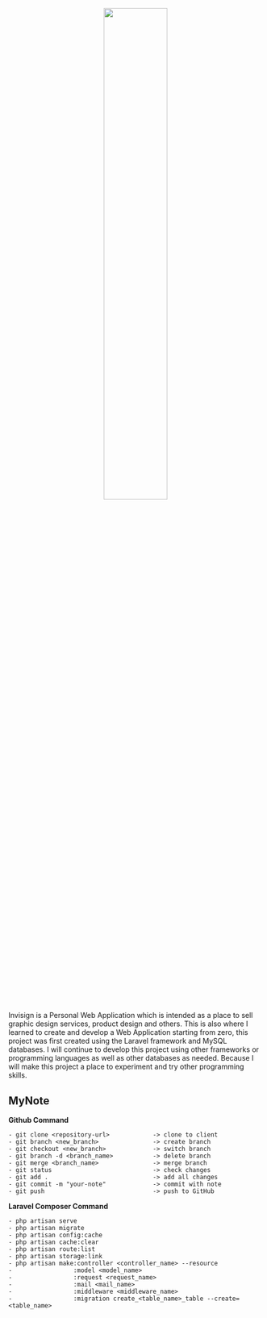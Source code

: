 
<p align="center"> 
<img width="50%" src="https://user-images.githubusercontent.com/19770096/132464190-d107c076-a4b9-4fa8-8da0-346126861c61.png">
</p>

# 
Invisign is a Personal Web Application which is intended as a place to sell graphic design services, product design and others.
This is also where I learned to create and develop a Web Application starting from zero, this project was first created using the Laravel framework
and MySQL databases. I will continue to develop this project using other frameworks or programming languages as well as other databases as needed.
Because I will make this project a place to experiment and try other programming skills.

## MyNote
<b>Github Command</b>
  
    - git clone <repository-url>            -> clone to client
    - git branch <new_branch>               -> create branch
    - git checkout <new_branch>             -> switch branch
    - git branch -d <branch_name>           -> delete branch
    - git merge <branch_name>               -> merge branch
    - git status                            -> check changes
    - git add .                             -> add all changes
    - git commit -m "your-note"             -> commit with note
    - git push                              -> push to GitHub

<b>Laravel Composer Command</b>

    - php artisan serve
    - php artisan migrate
    - php artisan config:cache
    - php artisan cache:clear
    - php artisan route:list 
    - php artisan storage:link
    - php artisan make:controller <controller_name> --resource
    -                 :model <model_name>
    -                 :request <request_name>
    -                 :mail <mail_name>
    -                 :middleware <middleware_name>
    -                 :migration create_<table_name>_table --create=<table_name>



